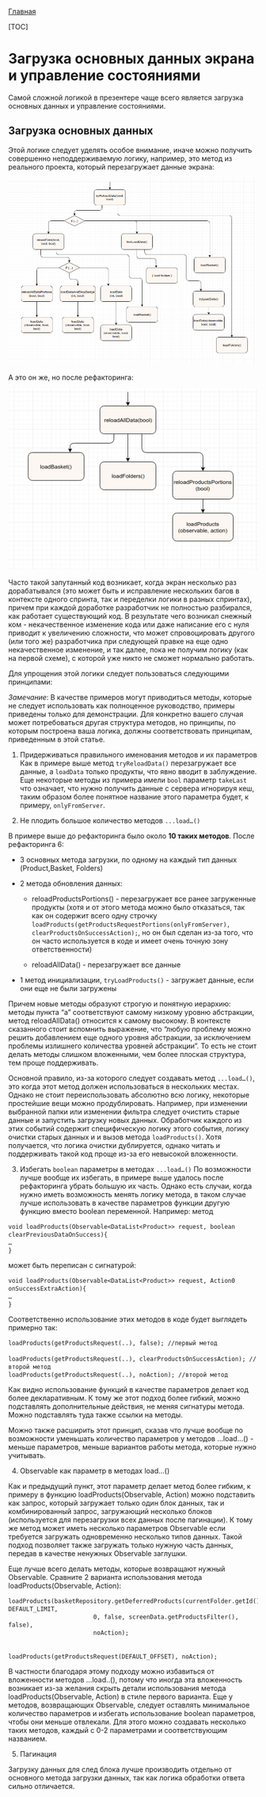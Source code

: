 [Главная](../main.md)

[TOC]

# Загрузка основных данных экрана и управление состояниями

Самой сложной логикой в презентере чаще всего является загрузка основных
данных и управление состояниями.

## Загрузка основных данных
Этой логике следует уделять особое внимание, иначе можно получить совершенно
неподдерживаемую логику, например, это метод из реального проекта,
который перезагружает данные экрана:

![](img/before_refactor.png)

A это он же, но после рефакторинга:

![](img/after_refactor.png)

Часто такой запутанный код возникает, когда экран несколько раз дорабатывался
(это может быть и исправление нескольких багов в контексте одного спринта,
так и переделки логики в разных спринтах), причем при каждой доработке
разработчик не полностью разбирался, как работает существующий код.
В результате чего возникал снежный ком - некачественное изменение кода
или даже написание его с нуля приводит к увеличению сложности, что может
спровоцировать другого (или того же) разработчика при следующей правке на еще
одно некачественное изменение, и так далее, пока не получим логику (как на первой схеме),
с которой уже никто не сможет нормально работать.

Для упрощения этой логики следует пользоваться следующими принципами:


*Замечание*: В качестве примеров могут приводиться методы, которые не
следует использовать как полноценное руководство, примеры приведены только
для демонстрации. Для конкретно вашего случая может потребоваться другая
структура методов, но принципы, по которым построена ваша логика, должны
соответствовать принципам, приведенным в этой статье.

1. Придерживаться правильного именования методов и их параметров
Как в примере выше метод `tryReloadData()` перезагружает все данные, а
`loadData` только продукты, что явно вводит в заблуждение. Еще некоторые
методы из примера имели `bool` параметр `takeLast` что означает, что нужно
получить данные с сервера игнорируя кеш, таким образом более понятное
название этого параметра будет, к примеру, `onlyFromServer`.

2. Не плодить большое количество методов `...load…()`

В примере выше до рефакторинга было около **10 таких методов**. После рефакторинга 6:
* 3 основных метода загрузки, по одному на каждый тип данных (Product,Basket, Folders)
* 2 метода обновления данных:

    - reloadProductsPortions() - перезагружает все ранее загруженные продукты
(хотя и от этого метода можно было отказаться, так как он содержит всего
одну строчку `loadProducts(getProductsRequestPortions(onlyFromServer),
clearProductsOnSuccessAction);`, но он был сделан из-за того, что он
часто используется в коде и имеет очень точную зону ответственности)

    - reloadAllData() - перезагружает все данные

* 1 метод инициализации, `tryLoadProducts()` - загружает данные, если они
еще не были загружены

Причем новые методы образуют строгую и понятную иерархию: методы пункта “a”
соответствуют самому низкому уровню абстракции,
метод reloadAllData() относится к самому высокому. В контексте сказанного
стоит вспомнить выражение, что “любую проблему можно решить добавлением
еще одного уровня абстракции, за исключением проблемы излишнего количества
уровней абстракции”. То есть не стоит делать методы слишком вложенными,
чем более плоская структура, тем проще поддерживать.

Основной правило, из-за которого следует создавать метод `...load…()`,
это когда этот метод должен использоваться в нескольких местах.
Однако не стоит переиспользовать абсолютно всю логику, некоторые простейшие
вещи можно продублировать. Например, при изменении выбранной папки или
изменении фильтра следует очистить старые данные и запустить загрузку
новых данных. Обработчик каждого из этих событий содержит специфическую
логику этого события, логику очистки старых данных и и вызов метода `loadProducts()`.
Хотя получается, что логика очистки дублируется, однако читать и поддерживать
такой код проще из-за его невысокой вложенности.

3. Избегать `boolean` параметры в методах `...load…()`
По возможности лучше вообще их избегать, в примере выше удалось после
рефакторинга убрать большую их часть. Однако есть случаи, когда нужно иметь
возможность менять логику метода, в таком случае лучше использовать в
качестве параметров функции другую функцию вместо boolean переменной. Например: метод
```
void loadProducts(Observable<DataList<Product>> request, boolean clearPreviousDataOnSuccess){
…
}
```
может быть переписан с сигнатурой:
```
void loadProducts(Observable<DataList<Product>> request, Action0 onSuccessExtraAction){
…
}
```

Соответственно использование этих методов в коде будет выглядеть примерно так:
```
loadProducts(getProductsRequest(..), false); //первый метод

loadProducts(getProductsRequest(..), clearProductsOnSuccessAction); //второй метод
loadProducts(getProductsRequest(..), noAction); //второй метод
```

Как видно использование функций в качестве параметров делает код более
декларативным. К тому же этот подход более гибкий, можно подставлять дополнительные
действия, не меняя сигнатуры метода. Можно подставлять туда также ссылки на методы.

Можно также расширить этот принцип, сказав что лучше вообще по возможности
уменьшать количество параметров у методов ...load…() - меньше параметров,
меньше вариантов работы метода, которые нужно учитывать.

4. Observable как параметр в методах load…()

Как и предыдущий пункт, этот параметр делает метод более гибким, к примеру в функцию
loadProducts(Observable, Action) можно подставить как запрос, который загружает
только один блок данных, так и комбинированный запрос, загружающий несколько
блоков (используется для перезагрузки всех данных после пагинации). К тому
же метод может иметь несколько параметров Observable если требуется загружать
одновременно несколько типов данных. Такой подход позволяет также загружать
только нужную часть данных, передав в качестве ненужных Observable заглушки.


Еще лучше всего делать методы, которые возвращают нужный Observable.
Сравните 2 варианта использования метода loadProducts(Observable, Action):
```
loadProducts(basketRepository.getDeferredProducts(currentFolder.getId(), DEFAULT_LIMIT,
                        0, false, screenData.getProductsFilter(), false),
                        noAction);


loadProducts(getProductsRequest(DEFAULT_OFFSET), noAction);
```

В частности благодаря этому подходу можно избавиться от вложенности методов
...load..(), потому что иногда эта вложенность возникает из-за желания
скрыть детали использования метода loadProducts(Observable, Action) в стиле
первого варианта.
Еще у методов, возвращающих Observable, следует оставлять минимальное
количество параметров и избегать использование boolean параметров, чтобы
они меньше отвлекали. Для этого можно создавать несколько таких методов,
каждый с 0-2 параметрами и соответствующим названием.

5. Пагинация

Загрузку данных для след блока лучше производить отдельно от основного
метода загрузки данных, так как логика обработки ответа сильно отличается.




